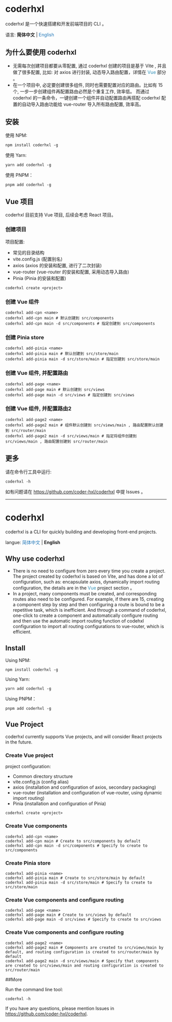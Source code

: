 # <div id="cn">coderhxl</div>

coderhxl 是一个快速搭建和开发前端项目的 CLI 。

语言: **简体中文** | <a href="#en" style="color: #2177b8; text-decoration: none">English</a>

## 为什么要使用 coderhxl
* 无需每次创建项目都要从零配置, 通过 coderhxl 创建的项目是基于 Vite , 并且做了很多配置, 比如: 对 axios 进行封装, 动态导入路由配置，详情在 <a href="#cn-vue" style="color: #2f90b9; text-decoration: none">Vue</a> 部分 。
* 在一个项目中, 必定要创建很多组件, 同时也需要配置对应的路由。比如有 15 个,  一步一步创建组件再配置路由必然是个重复工作, 效率低。 而通过 coderhxl 的一条命令，一键创建一个组件并自动配置路由再搭配 coderhxl 配置的自动导入路由功能给 vue-router 导入所有路由配置, 效率高。

## 安装
使用 NPM: 

```shell
npm install coderhxl -g
```

使用 Yarn:
```shell
yarn add coderhxl -g
```

使用 PNPM：
```shell
pnpm add coderhxl -g
```

## <h2 id="cn-vue">Vue 项目</h2>
coderhxl 目前支持 Vue 项目, 后续会考虑 React 项目。

### 创建项目

项目配置:

- 常见的目录结构
- vite.config.js  (配置别名)
- axios (axios 的安装和配置, 进行了二次封装)
- vue-router (vue-router 的安装和配置, 采用动态导入路由)
- Pinia (Pinia 的安装和配置)

```shell
coderhxl create <project>
```

### 创建 Vue 组件
```shell
coderhxl add-cpn <name> 
coderhxl add-cpn main # 默认创建到 src/components
coderhxl add-cpn main -d src/components # 指定创建到 src/components
```

### 创建 Pinia store
```shell
coderhxl add-pinia <name> 
coderhxl add-pinia main # 默认创建到 src/store/main 
coderhxl add-pinia main -d src/store/main # 指定创建到 src/store/main
```

### 创建 Vue 组件, 并配置路由

```shell
coderhxl add-page <name> 
coderhxl add-page main # 默认创建到 src/views 
coderhxl add-page main -d src/views # 指定创建到 src/views
```

### 创建 Vue 组件, 并配置路由2
```shell
coderhxl add-page2 <name>
coderhxl add-page2 main # 组件默认创建到 src/views/main , 路由配置默认创建到 src/router/main
coderhxl add-page2 main -d src/views/main # 指定将组件创建到 src/views/main , 路由配置创建到 src/router/main
```

## 更多
请在命令行工具中运行:
```shell
coderhxl -h
```

如有问题请在 https://github.com/coder-hxl/coderhxl 中提 Issues 。





------





# <div id="en">coderhxl</div>

coderhxl is a CLI for quickly building and developing front-end projects.

langue: <a href="#cn" style="color: #2177b8; text-decoration: none">简体中文</a> | **English**

## Why use coderhxl
* There is no need to configure from zero every time you create a project. The project created by coderhxl is based on Vite, and has done a lot of configuration, such as: encapsulate axios, dynamically import routing configuration, the details are in the <a href="#en-vue" style="color: #2f90b9; text-decoration: none">Vue</a> project section 。
* In a project, many components must be created, and corresponding routes also need to be configured. For example, if there are 15, creating a component step by step and then configuring a route is bound to be a repetitive task, which is inefficient. And through a command of coderhxl, one-click to create a component and automatically configure routing and then use the automatic import routing function of codehxl configuration to import all routing configurations to vue-router, which is efficient.


## Install
Using NPM: 

```shell
npm install coderhxl -g
```

Using Yarn:
```shell
yarn add coderhxl -g
```

Using PNPM：
```shell
pnpm add coderhxl -g
```

## <h2 id="en-vue">Vue Project</h2>
coderhxl currently supports Vue projects, and will consider React projects in the future.

### Create  Vue project

project configuration:

- Common directory structure
- vite.config.js (config alias)
- axios (installation and configuration of axios, secondary packaging)
- vue-router (installation and configuration of vue-router, using dynamic import routing)
- Pinia (installation and configuration of Pinia)

```shell
coderhxl create <project>
```

### Create Vue components
```shell
coderhxl add-cpn <name> 
coderhxl add-cpn main # Create to src/components by default
coderhxl add-cpn main -d src/components # Specify to create to src/components
```

### Create Pinia store
```shell
coderhxl add-pinia <name> 
coderhxl add-pinia main # Create to src/store/main by default
coderhxl add-pinia main -d src/store/main # Specify to create to src/store/main
```

### Create Vue components and configure routing

```shell
coderhxl add-page <name> 
coderhxl add-page main # Create to src/views by default
coderhxl add-page main -d src/views # Specify to create to src/views
```

### Create Vue components and configure routing
```shell
coderhxl add-page2 <name>
coderhxl add-page2 main # Components are created to src/views/main by default, and routing configuration is created to src/router/main by default
coderhxl add-page2 main -d src/views/main # Specify that components are created to src/views/main and routing configuration is created to src/router/main
```

##More

Run the command line tool:

```shell
coderhxl -h
```

If you have any questions, please mention Issues in https://github.com/coder-hxl/coderhxl.